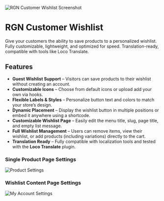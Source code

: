 
![RGN Customer Wishlist Screenshot](http://reagandev.com/wp-content/uploads/2025/08/screenshot-sample-wide-3.png)


# RGN Customer Wishlist
Give your customers the ability to save products to a personalized wishlist. Fully customizable, lightweight, and optimized for speed. Translation-ready, compatible with tools like Loco Translate.


## Features

- **Guest Wishlist Support** – Visitors can save products to their wishlist without creating an account.  
- **Customizable Icons** – Choose from default icons or upload add your own via hooks.  
- **Flexible Labels & Styles** – Personalize button text and colors to match your store’s design.  
- **Dynamic Placement** – Display the wishlist button in multiple positions or embed it anywhere using a shortcode.  
- **Customizable Wishlist Page** – Easily edit the menu title, slug, page title, and empty list message.  
- **Full Wishlist Management** – Users can remove items, view their wishlist, or add products (including variations) directly to the cart.  
- **Translation Ready** – Fully compatible with localization tools and tested with the **Loco Translate** plugin.  


### Single Product Page Settings
![Product Settings](http://reagandev.com/wp-content/uploads/2025/08/product-settings.jpg)

### Wishlist Content Page Settings
![My Account Settings](http://reagandev.com/wp-content/uploads/2025/08/my-account-settings.jpg)
